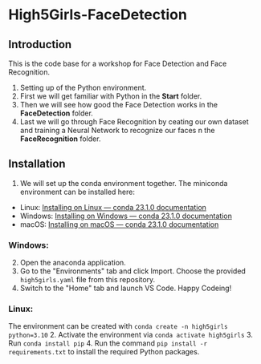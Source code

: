 # High5Girls-FaceDetection

## Introduction
This is the code base for a workshop for Face Detection and Face Recognition. <br>
1. Setting up of the Python environment. <br>
2. First we will get familiar with Python in the **Start** folder. <br>
3. Then we will see how good the Face Detection works in the **FaceDetection** folder. <br>
4. Last we will go through Face Recognition by ceating our own dataset and training a Neural Network to recognize our faces n the **FaceRecognition** folder.

## Installation


1.  We will set up the conda environment together. The miniconda environment can be installed here: 
- Linux: [Installing on Linux — conda 23.1.0 documentation](https://conda.io/projects/conda/en/stable/user-guide/install/linux.html)
- Windows: [Installing on Windows — conda 23.1.0 documentation](https://conda.io/projects/conda/en/stable/user-guide/install/windows.html)
- macOS: [Installing on macOS — conda 23.1.0 documentation](https://conda.io/projects/conda/en/stable/user-guide/install/macos.html) <br>

### Windows:
2. Open the anaconda application.
3. Go to the "Environments" tab and click Import. Choose the provided `high5girls.yaml` file from this repository.
4. Switch to the "Home" tab and launch VS Code. Happy Codeing!
### Linux:
The environment can be created with `conda create -n high5girls python=3.10`
2.  Activate the environment via `conda activate high5girls`
3.  Run `conda install pip`
4.  Run the command `pip install -r requirements.txt` to install the required Python packages.

